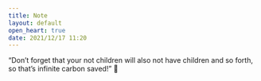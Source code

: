 ```yaml
---
title: Note
layout: default
open_heart: true
date: 2021/12/17 11:20
---
```


“Don’t forget that your not children will also not have children and so forth, so that’s infinite carbon saved!” 🥳

